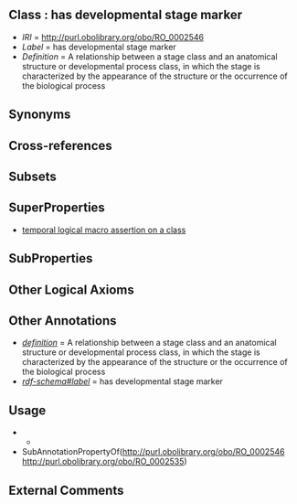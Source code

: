 
## Class : has developmental stage marker

 * *IRI* = http://purl.obolibrary.org/obo/RO_0002546
 * *Label* = has developmental stage marker
 * *Definition* = A relationship between a stage class and an anatomical structure or developmental process class, in which the stage is characterized by the appearance of the structure or the occurrence of the biological process

## Synonyms


## Cross-references


## Subsets


## SuperProperties

 * [temporal logical macro assertion on a class](../../RO/35/RO_0002535.md)

## SubProperties


## Other Logical Axioms


## Other Annotations

 * *[definition](../../IAO/15/IAO_0000115.md)* = A relationship between a stage class and an anatomical structure or developmental process class, in which the stage is characterized by the appearance of the structure or the occurrence of the biological process
 * *[rdf-schema#label](../../el/rdf-schema#label.md)* = has developmental stage marker

## Usage

 * -
 * SubAnnotationPropertyOf(<http://purl.obolibrary.org/obo/RO_0002546> <http://purl.obolibrary.org/obo/RO_0002535>)

## External Comments

